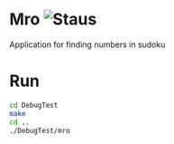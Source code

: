 Mro ![Staus](https://img.shields.io/badge/status-discontinued-red.svg)
===

Application for finding numbers in sudoku

# Run
```bash
cd DebugTest
make
cd ..
./DebugTest/mro
```
